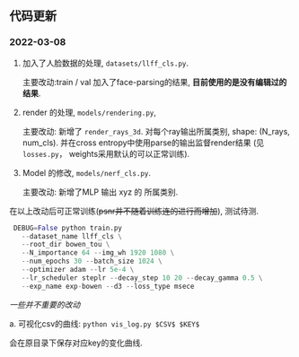 代码更新
-------------------------------------

### 2022-03-08

1. 加入了人脸数据的处理, `datasets/llff_cls.py`. 

   主要改动:train / val 加入了face-parsing的结果, **目前使用的是没有编辑过的结果**.

2. render 的处理, `models/rendering.py`, 

    主要改动: 新增了 `render_rays_3d`. 对每个ray输出所属类别, shape: (N_rays, num_cls). 并在cross entropy中使用parse的输出监督render结果 (见 `losses.py`， weights采用默认的可以正常训练).

3. Model 的修改, `models/nerf_cls.py`.

    主要改动: 新增了MLP 输出 xyz 的 所属类别.

在以上改动后可正常训练(~~psnr并不随着训练连的进行而增加~~), 测试待测.

```python
 DEBUG=False python train.py 
   --dataset_name llff_cls \
   --root_dir bowen_tou \
   --N_importance 64 --img_wh 1920 1080 \
   --num_epochs 30 --batch_size 1024 \
   --optimizer adam --lr 5e-4 \
   --lr_scheduler steplr --decay_step 10 20 --decay_gamma 0.5 \
   --exp_name exp-bowen --d3 --loss_type msece
```

*一些并不重要的改动*

a. 可视化csv的曲线:  `python vis_log.py $CSV$ $KEY$`
   
   会在原目录下保存对应key的变化曲线.

